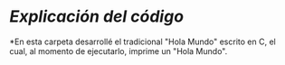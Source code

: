 # _Explicación del código_ 

*En esta carpeta desarrollé el tradicional "Hola Mundo" escrito en C, el cual, al momento de ejecutarlo, imprime un "Hola Mundo". 
